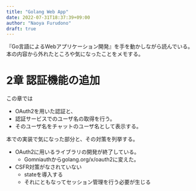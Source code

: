 ```yaml
---
title: "Golang Web App"
date: 2022-07-31T18:37:39+09:00
author: "Naoya Furudono"
draft: true
---
```


『Go言語によるWebアプリケーション開発』を手を動かしながら読んでいる。
本の内容から外れたところや気になったことをメモする。

# 2章 認証機能の追加

この章では

- OAuth2を用いた認証と、
- 認証サービスでのユーザ名の取得を行う。
- そのユーザ名をチャットのユーザ名として表示する。

本での実装で気になった部分と、その対策を列挙する。

- OAuth2に用いるライブラリの開発が終了している。
    - Gomniauthからgolang.org/x/oauth2に変えた。
- CSFR対策がなされていない
    - stateを導入する
    - それにともなってセッション管理を行う必要が生じる

